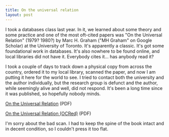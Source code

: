 ```yaml
---
title: On the universal relation
layout: post
---
```


I took a databases class last year. In it, we learned about some theory and
some practice and one of the most oft-cited papers was "On the Universal
Relation" (1979? 1980?) by Marc H. Graham ("MH Graham" on Google Scholar) at
the University of Toronto. It's apparently a classic. It's got some
foundational work in databases. It's also nowhere to be found online, and local
libraries did not have it. Everybody cites it... has anybody read it?

I took a couple of days to track down a physical copy from across the country,
ordered it to my local library, scanned the paper, and now I am putting it here
for the world to see. I tried to contact both the university and the author
individually, but the research group is defunct and the author, while seemingly
alive and well, did not respond. It's been a long time since it was published,
so hopefully nobody minds.

[On the Universal Relation](/assets/img/on-the-universal-relation.pdf) (PDF)

[On the Universal Relation (OCRed)](/assets/img/on-the-universal-relation-ocr.pdf) (PDF)

I'm sorry about the bad scan. I had to keep the spine of the book intact and in
decent condition, so I couldn't press it too flat.

